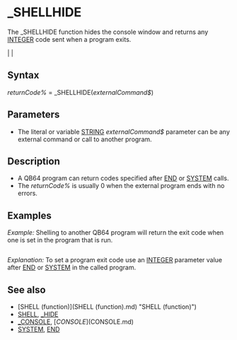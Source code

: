 # _SHELLHIDE

The _SHELLHIDE function hides the console window and returns any [INTEGER](INTEGER.md) code sent when a program exits.

  

|  |

## Syntax

*returnCode%* = _SHELLHIDE(*externalCommand$*)
  

## Parameters

* The literal or variable [STRING](STRING.md) *externalCommand$* parameter can be any external command or call to another program.

  

## Description

* A QB64 program can return codes specified after [END](END.md) or [SYSTEM](SYSTEM.md) calls.
* The *returnCode%* is usually 0 when the external program ends with no errors.

  

## Examples

*Example:* Shelling to another QB64 program will return the exit code when one is set in the program that is run.

``` returncode% = _SHELLHIDE("DesktopSize") 'replace call with your program EXE  [PRINT](PRINT.md) returncode%  [END](END.md)  
```

*Explanation:* To set a program exit code use an [INTEGER](INTEGER.md) parameter value after [END](END.md) or [SYSTEM](SYSTEM.md) in the called program.
  

## See also

* [SHELL (function)](SHELL (function).md) "SHELL (function)")
* [SHELL](SHELL.md), [_HIDE](_HIDE.md)
* [_CONSOLE](_CONSOLE.md), [$CONSOLE]($CONSOLE.md)
* [SYSTEM](SYSTEM.md), [END](END.md)

  

